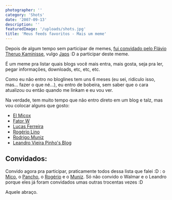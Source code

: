 ```yaml
---
photographer: ''
category: 'Shots'
date: '2007-09-13'
description: ''
featuredImage: '/uploads/shots.jpg'
title: 'Meus feeds favoritos - Mais um meme'
---
```


Depois de algum tempo sem participar de memes, [fui convidado pelo Flávio Theruo Kaminisse](http://www.japs.etc.br/2007/09/meus-feeds-favoritos/), vulgo [Japs](http://www.japs.etc.br/) :D a participar deste meme.

É um meme pra listar quais blogs você mais entra, mais gosta, seja pra ler, pegar informações, downloads, etc, etc, etc.

Como eu não entro no bloglines tem uns 6 meses (eu sei, ridículo isso, mas... fazer o que né...), eu entro de bobeira, sem saber que o cara atualizou ou então quando me linkam e eu vou ver.

Na verdade, tem muito tempo que não entro direto em um blog e talz, mas vou colocar alguns que gosto:

- [El Micox](http://elmicox.blogspot.com/)
- [Fator W](http://fatorw.com/)
- [Lucas Ferreira](http://blog.lucasferreira.com/)
- [Rogério Lino](http://rogeriolino.wordpress.com/)
- [Rodrigo Muniz](http://rodrigomuniz.com/)
- [Leandro Vieira Pinho's Blog](http://leandro.w3invent.com.br/)

## Convidados:

Convido agora pra participar, praticamente todos dessa lista que falei :D : o [Mico](http://elmicox.blogspot.com/), o [Pancho](http://blog.lucasferreira.com/), o [Rogério](http://rogeriolino.wordpress.com/) e o [Muniz](http://rodrigomuniz.com/). Só não convido o Walmar e o Leandro porque eles já foram convidados umas outras trocentas vezes :D

Aquele abraço.
